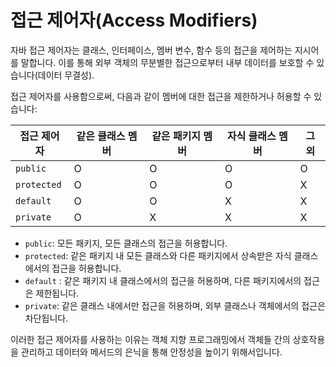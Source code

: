 # 접근 제어자(Access Modifiers)

자바 접근 제어자는 클래스, 인터페이스, 멤버 변수, 함수 등의 접근을 제어하는 지시어를 말합니다. 이를 통해 외부 객체의 무분별한 접근으로부터 내부 데이터를 보호할 수 있습니다(데이터 무결성).

접근 제어자를 사용함으로써, 다음과 같이 멤버에 대한 접근을 제한하거나 허용할 수 있습니다:

| 접근 제어자 | 같은 클래스 멤버 | 같은 패키지 멤버 | 자식 클래스 멤버 | 그 외 |
|--------------|------------------|------------------|------------------|-------|
| `public`     | O                | O                | O                | O     |
| `protected`  | O                | O                | O                | X     |
| `default`    | O                | O                | X                | X     |
| `private`    | O                | X                | X                | X     |

- `public`: 모든 패키지, 모든 클래스의 접근을 허용합니다.
- `protected`: 같은 패키지 내 모든 클래스와 다른 패키지에서 상속받은 자식 클래스에서의 접근을 허용합니다.
- `default` : 같은 패키지 내 클래스에서의 접근을 허용하며, 다른 패키지에서의 접근은 제한됩니다.
- `private`: 같은 클래스 내에서만 접근을 허용하며, 외부 클래스나 객체에서의 접근은 차단됩니다.

이러한 접근 제어자를 사용하는 이유는 객체 지향 프로그래밍에서 객체들 간의 상호작용을 관리하고 데이터와 메서드의 은닉을 통해 안정성을 높이기 위해서입니다.
